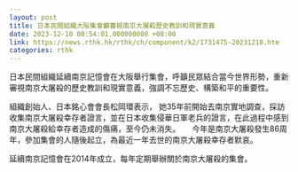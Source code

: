 ```yaml
---
layout: post
title: 日本民間組織大阪集會籲審視南京大屠殺歷史教訓和現實意義
date: 2023-12-10 00:54:01.000000000 +08:00
link: https://news.rthk.hk/rthk/ch/component/k2/1731475-20231210.htm
categories: rthk
---
```


日本民間組織延續南京記憶會在大阪舉行集會，呼籲民眾結合當今世界形勢，重新審視南京大屠殺的歷史教訓和現實意義，強調不忘歷史、構築和平的重要性。

組織創始人、日本銘心會會長松岡環表示， 她35年前開始去南京實地調查，採訪收集南京大屠殺幸存者證言，並在日本收集侵華日軍老兵的證言，在此過程中感到南京大屠殺給幸存者造成的傷痛，至今仍未消失。
　
今年是南京大屠殺發生86周年，參加集會的人隨後起立，為最近一年去世的南京大屠殺幸存者默哀。 

延續南京記憶會在2014年成立，每年定期舉辦關於南京大屠殺的集會。

